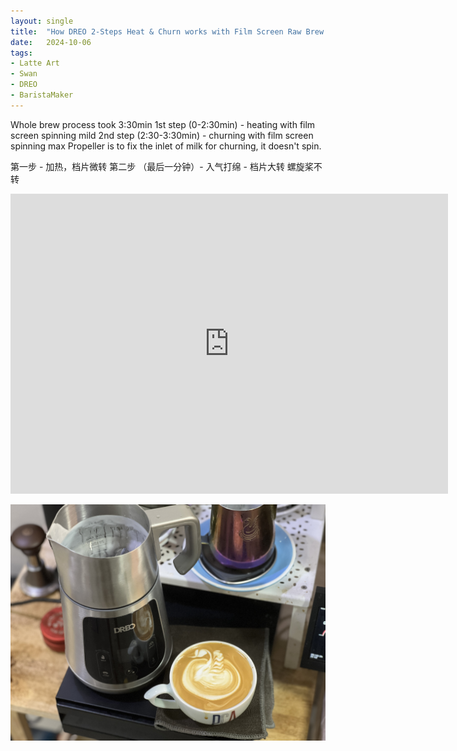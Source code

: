 ```yaml
---
layout: single
title:  "How DREO 2-Steps Heat & Churn works with Film Screen Raw Brew Process"
date:   2024-10-06
tags:
- Latte Art
- Swan
- DREO
- BaristaMaker
---
```


Whole brew process took 3:30min
1st step (0-2:30min) - heating with film screen spinning mild
2nd step (2:30-3:30min) - churning with film screen spinning max
Propeller is to fix the inlet of milk for churning, it doesn't spin. 

第一步 - 加热，档片微转
第二步 （最后一分钟）- 入气打绵 - 档片大转
螺旋桨不转



<div class="embed-container">
  <iframe
      src="https://www.youtube.com/embed/WuA-ySEyYDY"
      width="700"
      height="480"
      frameborder="0"
      allowfullscreen="true">
  </iframe>
</div>


![](/assets/img/2024/10/06/IMG_2664.jpg)

